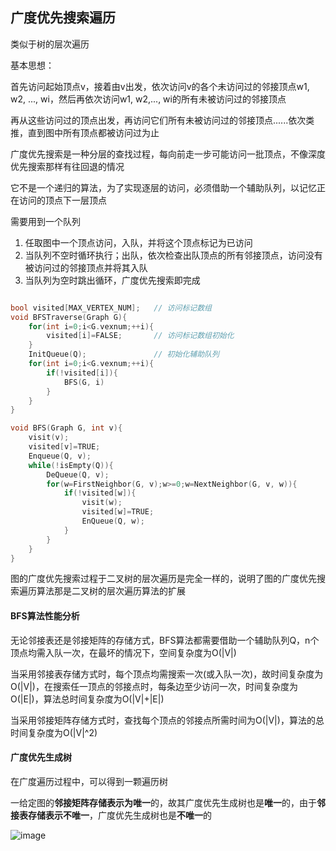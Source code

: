 ## 广度优先搜索遍历

类似于树的层次遍历

基本思想：

首先访问起始顶点v，接着由v出发，依次访问v的各个未访问过的邻接顶点w1, w2, ..., wi，然后再依次访问w1, w2,..., wi的所有未被访问过的邻接顶点

再从这些访问过的顶点出发，再访问它们所有未被访问过的邻接顶点......依次类推，直到图中所有顶点都被访问过为止

广度优先搜索是一种分层的查找过程，每向前走一步可能访问一批顶点，不像深度优先搜索那样有往回退的情况

它不是一个递归的算法，为了实现逐层的访问，必须借助一个辅助队列，以记忆正在访问的顶点下一层顶点


需要用到一个队列

1. 任取图中一个顶点访问，入队，并将这个顶点标记为已访问
2. 当队列不空时循环执行；出队，依次检查出队顶点的所有邻接顶点，访问没有被访问过的邻接顶点并将其入队
3. 当队列为空时跳出循环，广度优先搜索即完成

```cpp

bool visited[MAX_VERTEX_NUM];	// 访问标记数组
void BFSTraverse(Graph G){
	for(int i=0;i<G.vexnum;++i){
		visited[i]=FALSE;		// 访问标记数组初始化
	}	
	InitQueue(Q);				// 初始化辅助队列
	for(int i=0;i<G.vexnum;++i){
		if(!visited[i]){
			BFS(G, i)
		}
	}
}

void BFS(Graph G, int v){
	visit(v);
	visited[v]=TRUE;
	Enqueue(Q, v);
	while(!isEmpty(Q)){
		DeQueue(Q, v);
		for(w=FirstNeighbor(G, v);w>=0;w=NextNeighbor(G, v, w)){
			if(!visited[w]){
				visit(w);
				visited[w]=TRUE;
				EnQueue(Q, w);
			}
		}
	}
}

```

图的广度优先搜索过程于二叉树的层次遍历是完全一样的，说明了图的广度优先搜索遍历算法那是二叉树的层次遍历算法的扩展

#### BFS算法性能分析

无论邻接表还是邻接矩阵的存储方式，BFS算法都需要借助一个辅助队列Q，n个顶点均需入队一次，在最坏的情况下，空间复杂度为O(|V|)

当采用邻接表存储方式时，每个顶点均需搜索一次(或入队一次)，故时间复杂度为O(|V|)，在搜索任一顶点的邻接点时，每条边至少访问一次，时间复杂度为O(|E|)，算法总时间复杂度为O(|V|+|E|)

当采用邻接矩阵存储方式时，查找每个顶点的邻接点所需时间为O(|V|)，算法的总时间复杂度为O(|V|^2)

#### 广度优先生成树

在广度遍历过程中，可以得到一颗遍历树

一给定图的**邻接矩阵存储表示为唯一**的，故其广度优先生成树也是**唯一**的，由于**邻接表存储表示不唯一**，广度优先生成树也是**不唯一**的

![image](https://github.com/YC-L/Postgraduate-examination/blob/DataStructure/imgs/Breadth-first-spanning-tree.png)

